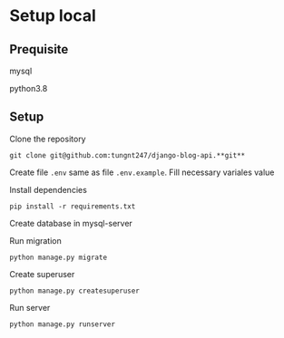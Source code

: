 # Setup local

## Prequisite

mysql

python3.8

## Setup

Clone the repository

```shell
git clone git@github.com:tungnt247/django-blog-api.**git**
```

Create file `.env` same as file `.env.example`. Fill necessary variales value

Install dependencies

```shell
pip install -r requirements.txt
```

Create database in mysql-server

Run migration

```shell
python manage.py migrate
```

Create superuser

```shell
python manage.py createsuperuser
```

Run server

```shell
python manage.py runserver
```
